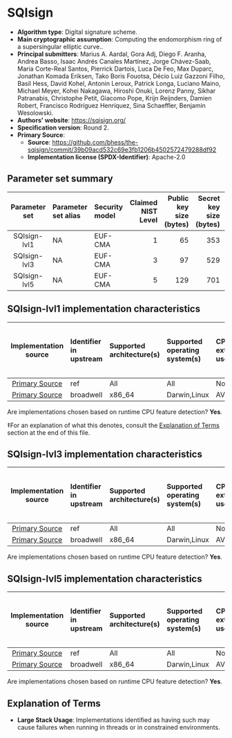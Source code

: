 # SQIsign

- **Algorithm type**: Digital signature scheme.
- **Main cryptographic assumption**: Computing the endomorphism ring of a supersingular elliptic curve..
- **Principal submitters**: Marius A. Aardal, Gora Adj, Diego F. Aranha, Andrea Basso, Isaac Andrés Canales Martínez, Jorge Chávez-Saab, Maria Corte-Real Santos, Pierrick Dartois, Luca De Feo, Max Duparc, Jonathan Komada Eriksen, Tako Boris Fouotsa, Décio Luiz Gazzoni Filho, Basil Hess, David Kohel, Antonin Leroux, Patrick Longa, Luciano Maino, Michael Meyer, Kohei Nakagawa, Hiroshi Onuki, Lorenz Panny, Sikhar Patranabis, Christophe Petit, Giacomo Pope, Krijn Reijnders, Damien Robert, Francisco Rodríguez Henríquez, Sina Schaeffler, Benjamin Wesolowski.
- **Authors' website**: https://sqisign.org/
- **Specification version**: Round 2.
- **Primary Source**<a name="primary-source"></a>:
  - **Source**: https://github.com/bhess/the-sqisign/commit/39b09acd532c69e3fb1206b4502572479288df92
  - **Implementation license (SPDX-Identifier)**: Apache-2.0


## Parameter set summary

|  Parameter set  | Parameter set alias   | Security model   |   Claimed NIST Level |   Public key size (bytes) |   Secret key size (bytes) |   Signature size (bytes) |
|:---------------:|:----------------------|:-----------------|---------------------:|--------------------------:|--------------------------:|-------------------------:|
|  SQIsign-lvl1   | NA                    | EUF-CMA          |                    1 |                        65 |                       353 |                      148 |
|  SQIsign-lvl3   | NA                    | EUF-CMA          |                    3 |                        97 |                       529 |                      224 |
|  SQIsign-lvl5   | NA                    | EUF-CMA          |                    5 |                       129 |                       701 |                      292 |

## SQIsign-lvl1 implementation characteristics

|       Implementation source       | Identifier in upstream   | Supported architecture(s)   | Supported operating system(s)   | CPU extension(s) used   | No branching-on-secrets claimed?   | No branching-on-secrets checked by valgrind?   | Large stack usage?‡   |
|:---------------------------------:|:-------------------------|:----------------------------|:--------------------------------|:------------------------|:-----------------------------------|:-----------------------------------------------|:----------------------|
| [Primary Source](#primary-source) | ref                      | All                         | All                             | None                    | True                               | True                                           | False                 |
| [Primary Source](#primary-source) | broadwell                | x86\_64                     | Darwin,Linux                    | AVX2                    | True                               | True                                           | False                 |

Are implementations chosen based on runtime CPU feature detection? **Yes**.

 ‡For an explanation of what this denotes, consult the [Explanation of Terms](#explanation-of-terms) section at the end of this file.

## SQIsign-lvl3 implementation characteristics

|       Implementation source       | Identifier in upstream   | Supported architecture(s)   | Supported operating system(s)   | CPU extension(s) used   | No branching-on-secrets claimed?   | No branching-on-secrets checked by valgrind?   | Large stack usage?   |
|:---------------------------------:|:-------------------------|:----------------------------|:--------------------------------|:------------------------|:-----------------------------------|:-----------------------------------------------|:---------------------|
| [Primary Source](#primary-source) | ref                      | All                         | All                             | None                    | True                               | True                                           | False                |
| [Primary Source](#primary-source) | broadwell                | x86\_64                     | Darwin,Linux                    | AVX2                    | True                               | True                                           | False                |

Are implementations chosen based on runtime CPU feature detection? **Yes**.

## SQIsign-lvl5 implementation characteristics

|       Implementation source       | Identifier in upstream   | Supported architecture(s)   | Supported operating system(s)   | CPU extension(s) used   | No branching-on-secrets claimed?   | No branching-on-secrets checked by valgrind?   | Large stack usage?   |
|:---------------------------------:|:-------------------------|:----------------------------|:--------------------------------|:------------------------|:-----------------------------------|:-----------------------------------------------|:---------------------|
| [Primary Source](#primary-source) | ref                      | All                         | All                             | None                    | True                               | True                                           | False                |
| [Primary Source](#primary-source) | broadwell                | x86\_64                     | Darwin,Linux                    | AVX2                    | True                               | True                                           | False                |

Are implementations chosen based on runtime CPU feature detection? **Yes**.

## Explanation of Terms

- **Large Stack Usage**: Implementations identified as having such may cause failures when running in threads or in constrained environments.